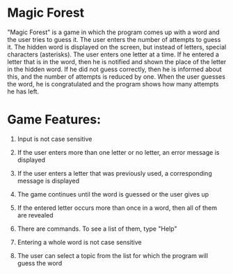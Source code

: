 # Magic Forest

"Magic Forest" is a game in which the program  comes up with a word and the user tries to guess it. The user enters the number of attempts to guess it. The hidden word is displayed on the screen, but instead of letters, special characters (asterisks). The user enters one letter at a time. If he entered a letter that is in the word, then he is notified and shown the place of the letter in the hidden word. If he did not guess correctly, then he is informed about this, and the number of attempts is reduced by one. When the user guesses the word, he is congratulated and the program shows how many attempts he has left.

# Game Features:

1. Input is not case sensitive

2. If the user enters more than one letter or no letter, an error message is displayed

3. If the user enters a letter that was previously used, a corresponding message is displayed

4. The game continues until the word is guessed or the user gives up

5. If the entered letter occurs more than once in a word, then all of them are revealed

6. There are commands. To see a list of them, type "Help"

7. Entering a whole word is not case sensitive

8. The user can select a topic from the list for which the program will guess the word
